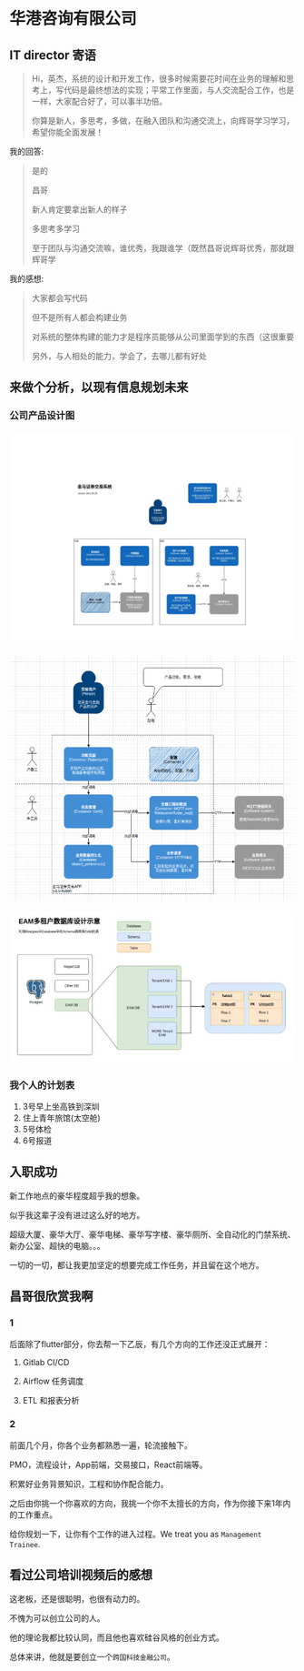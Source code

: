 # 华港咨询有限公司

## IT director 寄语

> Hi，英杰，系统的设计和开发工作，很多时候需要花时间在业务的理解和思考上，写代码是最终想法的实现；平常工作里面，与人交流配合工作，也是一样，大家配合好了，可以事半功倍。 
>
> 你算是新人，多思考，多做，在融入团队和沟通交流上，向辉哥学习学习，希望你能全面发展！

我的回答:

> 是的
>
> 昌哥
>
> 新人肯定要拿出新人的样子
>
> 多思考多学习
>
> 至于团队与沟通交流嘛，谁优秀，我跟谁学（既然昌哥说辉哥优秀，那就跟辉哥学

我的感想: 

> 大家都会写代码
>
> 但不是所有人都会构建业务
>
> 对系统的整体构建的能力才是程序员能够从公司里面学到的东西（这很重要
>
> 另外，与人相处的能力，学会了，去哪儿都有好处

## 来做个分析，以现有信息规划未来

### 公司产品设计图

![](.gitbook/assets/mmexport1617346563505.jpg)

![](.gitbook/assets/mmexport1617346567458.png)

![](.gitbook/assets/mmexport1617346575560.jpg)

### 我个人的计划表

1. 3号早上坐高铁到深圳
2. 住上青年旅馆\(太空舱\)
3. 5号体检
4. 6号报道

## 入职成功

新工作地点的豪华程度超乎我的想象。

似乎我这辈子没有进过这么好的地方。

超级大厦、豪华大厅、豪华电梯、豪华写字楼、豪华厕所、全自动化的门禁系统、新办公室、超快的电脑。。。

一切的一切，都让我更加坚定的想要完成工作任务，并且留在这个地方。

## 昌哥很欣赏我啊

### 1

后面除了flutter部分，你去帮一下乙辰，有几个方向的工作还没正式展开： 

1. Gitlab CI/CD 

2. Airflow 任务调度 

3. ETL 和报表分析

### 2

前面几个月，你各个业务都熟悉一遍，轮流接触下。 

PMO，流程设计，App前端，交易接口，React前端等。 

积累好业务背景知识，工程和协作配合能力。

之后由你挑一个你喜欢的方向，我挑一个你不太擅长的方向，作为你接下来1年内的工作重点。

给你规划一下，让你有个工作的进入过程。We treat you as `Management Trainee`.

## 看过公司培训视频后的感想

这老板，还是很聪明，也很有动力的。

不愧为可以创立公司的人。

他的理论我都比较认同，而且他也喜欢硅谷风格的创业方式。

总体来讲，他就是要创立一个`跨国科技金融公司`。

